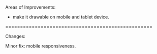 Areas of Improvements:

- make it drawable on mobile and tablet device.

==================================================

Changes:

Minor fix: mobile responsiveness.